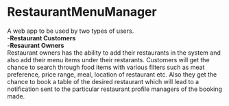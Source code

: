 # RestaurantMenuManager
A web app to be used by two types of users.  
          -**Restaurant Customers**   
          -**Resaurant Owners**   
Restaurant owners has the ability to add their restaurants in the system and also add their menu items under their restarants. 
Customers will get the chance to search through food items with various filters such as meat preference, price range, meal, location of restaurant etc.
Also they get the chance to book a table of the desired restaurant which will lead to a notification sent to the particular restaurant profile managers of the booking made.
